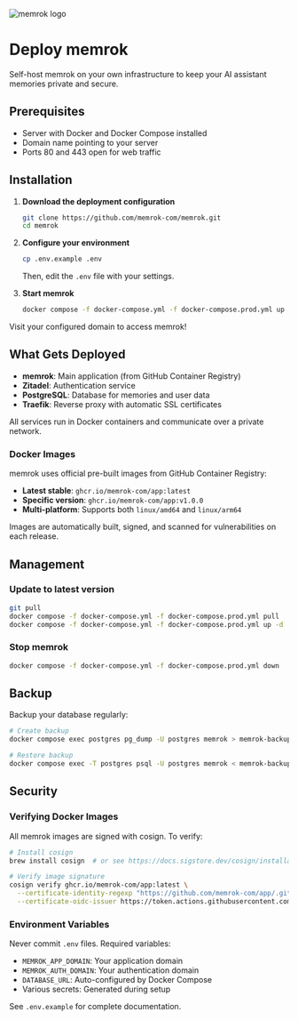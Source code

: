![memrok logo](https://raw.githubusercontent.com/memrok-com/app/refs/heads/main/app/assets/logo/2025-memrok-logo.svg)

# Deploy memrok

Self-host memrok on your own infrastructure to keep your AI assistant memories private and secure.

## Prerequisites

- Server with Docker and Docker Compose installed
- Domain name pointing to your server
- Ports 80 and 443 open for web traffic

## Installation

1. **Download the deployment configuration**

   ```bash
   git clone https://github.com/memrok-com/memrok.git
   cd memrok
   ```

2. **Configure your environment**

   ```bash
   cp .env.example .env
   ```

   Then, edit the `.env` file with your settings.

3. **Start memrok**
   ```bash
   docker compose -f docker-compose.yml -f docker-compose.prod.yml up -d
   ```

Visit your configured domain to access memrok!

## What Gets Deployed

- **memrok**: Main application (from GitHub Container Registry)
- **Zitadel**: Authentication service
- **PostgreSQL**: Database for memories and user data
- **Traefik**: Reverse proxy with automatic SSL certificates

All services run in Docker containers and communicate over a private network.

### Docker Images

memrok uses official pre-built images from GitHub Container Registry:

- **Latest stable**: `ghcr.io/memrok-com/app:latest`
- **Specific version**: `ghcr.io/memrok-com/app:v1.0.0`
- **Multi-platform**: Supports both `linux/amd64` and `linux/arm64`

Images are automatically built, signed, and scanned for vulnerabilities on each release.

## Management

### Update to latest version

```bash
git pull
docker compose -f docker-compose.yml -f docker-compose.prod.yml pull
docker compose -f docker-compose.yml -f docker-compose.prod.yml up -d
```

### Stop memrok

```bash
docker compose -f docker-compose.yml -f docker-compose.prod.yml down
```

## Backup

Backup your database regularly:

```bash
# Create backup
docker compose exec postgres pg_dump -U postgres memrok > memrok-backup-$(date +%Y%m%d).sql

# Restore backup
docker compose exec -T postgres psql -U postgres memrok < memrok-backup.sql
```

## Security

### Verifying Docker Images

All memrok images are signed with cosign. To verify:

```bash
# Install cosign
brew install cosign  # or see https://docs.sigstore.dev/cosign/installation/

# Verify image signature
cosign verify ghcr.io/memrok-com/app:latest \
  --certificate-identity-regexp "https://github.com/memrok-com/app/.github/workflows/docker-build.yml" \
  --certificate-oidc-issuer https://token.actions.githubusercontent.com
```

### Environment Variables

Never commit `.env` files. Required variables:

- `MEMROK_APP_DOMAIN`: Your application domain
- `MEMROK_AUTH_DOMAIN`: Your authentication domain
- `DATABASE_URL`: Auto-configured by Docker Compose
- Various secrets: Generated during setup

See `.env.example` for complete documentation.

